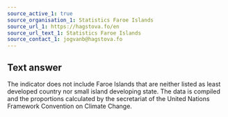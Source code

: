 ```yaml
---
source_active_1: true
source_organisation_1: Statistics Faroe Islands
source_url_1: https://hagstova.fo/en
source_url_text_1: Statistics Faroe Islands
source_contact_1: jogvanb@hagstova.fo
---
```

## Text answer  
The indicator does not include Faroe Islands that are neither listed as least developed country nor small island developing state. The data is compiled and the proportions calculated by the secretariat of the United Nations Framework Convention on Climate Change.
